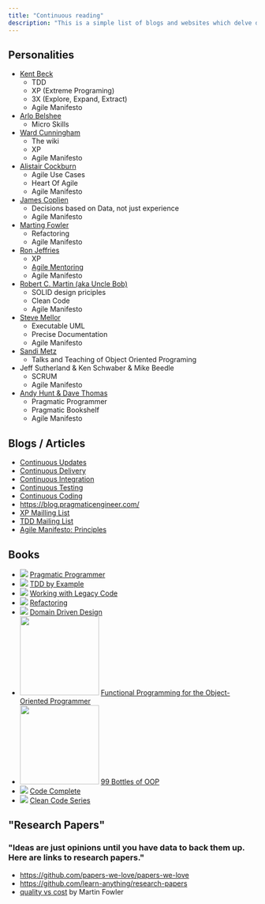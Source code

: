 ```yaml
---
title: "Continuous reading"
description: "This is a simple list of blogs and websites which delve deeper into the concepts of Continuous Coding by various other names"
---
```


## Personalities

- [Kent Beck](https://www.linkedin.com/in/kentbeck/)
   - TDD
   - XP (Extreme Programing)
   - 3X (Explore, Expand, Extract)
   - Agile Manifesto
- [Arlo Belshee](http://arlobelshee.com/)
    - Micro Skills
- [Ward Cunningham](https://wiki.c2.com)
   - The wiki
   - XP
   - Agile Manifesto
 - [Alistair Cockburn](https://heartofagile.com/)
    - Agile Use Cases
    - Heart Of Agile
    - Agile Manifesto   
- [James Coplien](https://sites.google.com/a/gertrudandcope.com/www/)
   - Decisions based on Data, not just experience
   - Agile Manifesto
- [Marting Fowler](https://martinfowler.com/)
   - Refactoring
   - Agile Manifesto
- [Ron Jeffries](https://ronjeffries.com/)
  - XP
  - [Agile Mentoring](https://www.agilementoring.com/)
  - Agile Manifesto    
- [Robert C. Martin (aka Uncle Bob)](https://blog.cleancoder.com/)
   - SOLID design priciples
   - Clean Code
   - Agile Manifesto
- [Steve Mellor](http://www.stephenmellor.com/)
    - Executable UML
    - Precise Documentation
    - Agile Manifesto
- [Sandi Metz](https://sandimetz.com/speaking/)
  - Talks and Teaching of Object Oriented Programing
- Jeff Sutherland & Ken Schwaber & Mike Beedle
    - SCRUM
    - Agile Manifesto
- [Andy Hunt & Dave Thomas](https://pragprog.com/)
    - Pragmatic Programmer
    - Pragmatic Bookshelf
    - Agile Manifesto    




## Blogs / Articles

- [Continuous Updates](https://liquidsoftware.com/)
- [Continuous Delivery](https://www.continuousdelivery.com/)
- [Continuous Integration](https://wiki.c2.com/?ContinuousIntegration)
- [Continuous Testing](https://continuoustesting.blog/)
- [Continuous Coding](https://www.continuouscoding.org/)
- https://blog.pragmaticengineer.com/
- [XP Mailling List](https://groups.io/g/extremeprogramming)
- [TDD Mailing List](https://groups.io/g/testdrivendevelopment/)
- [Agile Manifesto: Principles](https://agilemanifesto.org/principles.html)

## Books
- ![](https://images-na.ssl-images-amazon.com/images/I/51cUVaBWZzL._AC_UL160_.jpg)  [Pragmatic Programmer](https://pragprog.com/book/tpp20/the-pragmatic-programmer-20th-anniversary-edition)
- ![](https://images-na.ssl-images-amazon.com/images/I/41pO5GqNtzL._AC_UL160_.jpg)  [TDD by Example](https://www.amazon.com/Test-Driven-Development-Kent-Beck/dp/0321146530)
- ![](https://images-na.ssl-images-amazon.com/images/I/51TG9F1B8AL._AC_UL160_.jpg)  [Working with Legacy Code](https://www.amazon.com/Working-Effectively-Legacy-Michael-Feathers/dp/0131177052)
- ![](https://images-na.ssl-images-amazon.com/images/I/41LBzpPXCOL._AC_UL160_.jpg)  [Refactoring](https://www.amazon.com/Refactoring-Improving-Existing-Addison-Wesley-Signature-dp-0134757599/dp/0134757599/)
- ![](https://images-na.ssl-images-amazon.com/images/I/51sZW87slRL._AC_UL160_.jpg)  [Domain Driven Design](https://dddcommunity.org/book/evans_2003/)
- <img src=https://d2sofvawe08yqg.cloudfront.net/fp-oo/small height=160 />  [Functional Programming for the Object-Oriented Programmer](https://leanpub.com/fp-oo)
- <img src=https://d2beuh40lcdzfb.cloudfront.net/products/197947/300x300/cover_2nd_sales_js_ruby.jpeg?1599590993 height=160 />  [99 Bottles of OOP](https://sandimetz.com/99bottles)
- ![](https://images-na.ssl-images-amazon.com/images/I/41JOmGowq-L._AC_UL160_.jpg)  [Code Complete](https://www.amazon.com/gp/product/0735619670/)
- ![](https://images-na.ssl-images-amazon.com/images/I/41OgAtYSpzL._AC_UL160_.jpg)  [Clean Code Series](https://www.amazon.com/Robert-Martin-Clean-Code-Collection-ebook/dp/B00666M59G)


## "Research Papers"
### "Ideas are just opinions until you have data to back them up. Here are links to research papers."


- https://github.com/papers-we-love/papers-we-love
- https://github.com/learn-anything/research-papers
- [quality vs cost](https://martinfowler.com/articles/is-quality-worth-cost.html) by Martin Fowler
